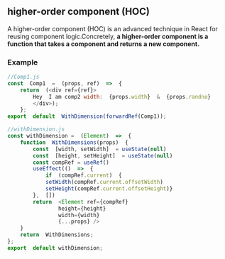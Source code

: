 ## higher-order component (HOC)
A higher-order component (HOC) is an advanced technique in React for reusing component logic.Concretely, **a higher-order component is a function that takes a component and returns a new component.**

### Example
```javascript
//Comp1.js
const  Comp1  =  (props, ref)  =>  {
	return  (<div ref={ref}>
		Hey  I am comp2 width:  {props.width}  &  {props.randno}
		</div>);
	};
export  default  WithDimension(forwardRef(Comp1));

//withDimension.js
const withDimension =  (Element)  =>  {
	function  WithDimensions(props)  {
		const  [width, setWidth]  = useState(null)
		const  [height, setHeight]  = useState(null)
		const compRef = useRef()
		useEffect(()  =>  {
			if  (compRef.current)  {
			setWidth(compRef.current.offsetWidth)
			setHeight(compRef.current.offsetHeight)}
		},  [])
		return  <Element ref={compRef} 
				height={height} 
				width={width}  
				{...props} />
	}
	return  WithDimensions;
};
export  default withDimension;
